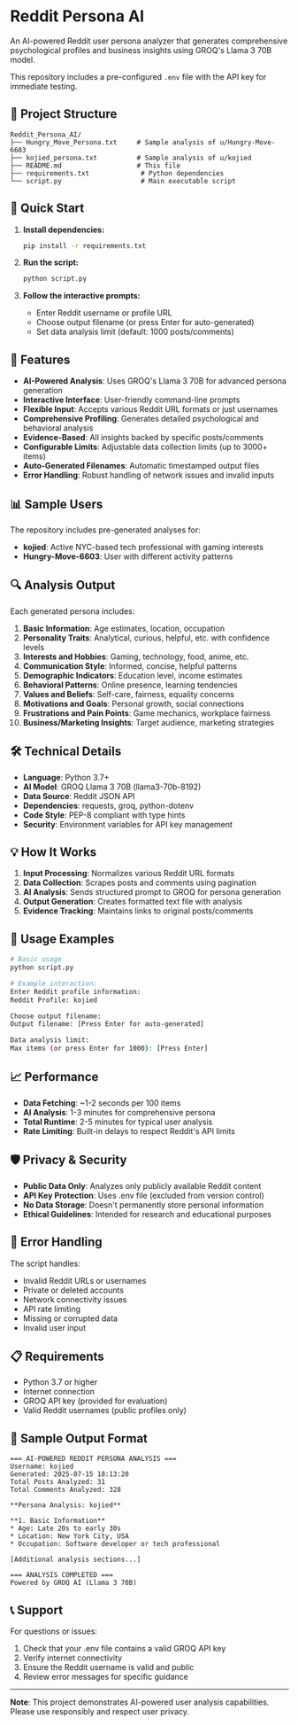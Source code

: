 # Reddit Persona AI

An AI-powered Reddit user persona analyzer that generates comprehensive psychological profiles and business insights using GROQ's Llama 3 70B model.


This repository includes a pre-configured `.env` file with the API key for immediate testing.


## 📁 Project Structure

```
Reddit_Persona_AI/
├── Hungry_Move_Persona.txt     # Sample analysis of u/Hungry-Move-6603
├── kojied_persona.txt          # Sample analysis of u/kojied
├── README.md                   # This file
├── requirements.txt             # Python dependencies
└── script.py                    # Main executable script

```

## 🚀 Quick Start

1. **Install dependencies:**
   ```bash
   pip install -r requirements.txt
   ```

2. **Run the script:**
   ```bash
   python script.py
   ```

3. **Follow the interactive prompts:**
   - Enter Reddit username or profile URL
   - Choose output filename (or press Enter for auto-generated)
   - Set data analysis limit (default: 1000 posts/comments)

## 🎯 Features

- **AI-Powered Analysis**: Uses GROQ's Llama 3 70B for advanced persona generation
- **Interactive Interface**: User-friendly command-line prompts
- **Flexible Input**: Accepts various Reddit URL formats or just usernames
- **Comprehensive Profiling**: Generates detailed psychological and behavioral analysis
- **Evidence-Based**: All insights backed by specific posts/comments
- **Configurable Limits**: Adjustable data collection limits (up to 3000+ items)
- **Auto-Generated Filenames**: Automatic timestamped output files
- **Error Handling**: Robust handling of network issues and invalid inputs

## 📊 Sample Users

The repository includes pre-generated analyses for:
- **kojied**: Active NYC-based tech professional with gaming interests
- **Hungry-Move-6603**: User with different activity patterns

## 🔍 Analysis Output

Each generated persona includes:

1. **Basic Information**: Age estimates, location, occupation
2. **Personality Traits**: Analytical, curious, helpful, etc. with confidence levels
3. **Interests and Hobbies**: Gaming, technology, food, anime, etc.
4. **Communication Style**: Informed, concise, helpful patterns
5. **Demographic Indicators**: Education level, income estimates
6. **Behavioral Patterns**: Online presence, learning tendencies
7. **Values and Beliefs**: Self-care, fairness, equality concerns
8. **Motivations and Goals**: Personal growth, social connections
9. **Frustrations and Pain Points**: Game mechanics, workplace fairness
10. **Business/Marketing Insights**: Target audience, marketing strategies

## 🛠️ Technical Details

- **Language**: Python 3.7+
- **AI Model**: GROQ Llama 3 70B (llama3-70b-8192)
- **Data Source**: Reddit JSON API
- **Dependencies**: requests, groq, python-dotenv
- **Code Style**: PEP-8 compliant with type hints
- **Security**: Environment variables for API key management

## 💡 How It Works

1. **Input Processing**: Normalizes various Reddit URL formats
2. **Data Collection**: Scrapes posts and comments using pagination
3. **AI Analysis**: Sends structured prompt to GROQ for persona generation
4. **Output Generation**: Creates formatted text file with analysis
5. **Evidence Tracking**: Maintains links to original posts/comments

## 🔧 Usage Examples

```bash
# Basic usage
python script.py

# Example interaction:
Enter Reddit profile information:
Reddit Profile: kojied

Choose output filename:
Output filename: [Press Enter for auto-generated]

Data analysis limit:
Max items (or press Enter for 1000): [Press Enter]
```

## 📈 Performance

- **Data Fetching**: ~1-2 seconds per 100 items
- **AI Analysis**: 1-3 minutes for comprehensive persona
- **Total Runtime**: 2-5 minutes for typical user analysis
- **Rate Limiting**: Built-in delays to respect Reddit's API limits

## 🛡️ Privacy & Security

- **Public Data Only**: Analyzes only publicly available Reddit content
- **API Key Protection**: Uses .env file (excluded from version control)
- **No Data Storage**: Doesn't permanently store personal information
- **Ethical Guidelines**: Intended for research and educational purposes

## 🚨 Error Handling

The script handles:
- Invalid Reddit URLs or usernames
- Private or deleted accounts
- Network connectivity issues
- API rate limiting
- Missing or corrupted data
- Invalid user input

## 📋 Requirements

- Python 3.7 or higher
- Internet connection
- GROQ API key (provided for evaluation)
- Valid Reddit usernames (public profiles only)

## 🔄 Sample Output Format

```
=== AI-POWERED REDDIT PERSONA ANALYSIS ===
Username: kojied
Generated: 2025-07-15 18:13:20
Total Posts Analyzed: 31
Total Comments Analyzed: 328

**Persona Analysis: kojied**

**1. Basic Information**
* Age: Late 20s to early 30s
* Location: New York City, USA
* Occupation: Software developer or tech professional

[Additional analysis sections...]

=== ANALYSIS COMPLETED ===
Powered by GROQ AI (Llama 3 70B)
```

## 📞 Support

For questions or issues:
1. Check that your .env file contains a valid GROQ API key
2. Verify internet connectivity
3. Ensure the Reddit username is valid and public
4. Review error messages for specific guidance

---

**Note**: This project demonstrates AI-powered user analysis capabilities. Please use responsibly and respect user privacy.

